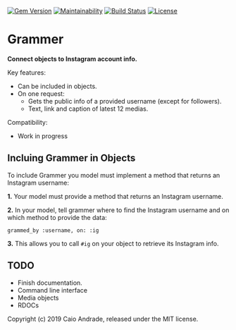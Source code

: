 [![Gem Version](https://badge.fury.io/rb/grammer.svg)](https://badge.fury.io/rb/grammer)
[![Maintainability](https://api.codeclimate.com/v1/badges/57a19b2186210fd18d19/maintainability)](https://codeclimate.com/github/caioertai/grammer/maintainability)
[![Build Status](https://travis-ci.org/caioertai/grammer.svg?branch=master)](https://travis-ci.org/caioertai/grammer)
[![License](https://img.shields.io/badge/license-MIT-blue.svg)](https://opensource.org/licenses/MIT)

Grammer
========

**Connect objects to Instagram account info.**

Key features:

* Can be included in objects.
* On one request:
  * Gets the public info of a provided username (except for followers).
  * Text, link and caption of latest 12 medias.

Compatibility:

* Work in progress


Incluing Grammer in Objects
-----------------

To include Grammer you model must implement a method that returns an Instagram username:

**1.** Your model must provide a method that returns an Instagram username.

**2.** In your model, tell grammer where to find the Instagram username and on which method to provide the data:

    grammed_by :username, on: :ig

**3.** This allows you to call `#ig` on your object to retrieve its Instagram info.

TODO
------------
* Finish documentation.
* Command line interface
* Media objects
* RDOCs

Copyright (c) 2019 Caio Andrade, released under the MIT license.
